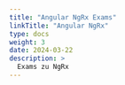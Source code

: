 ```yaml
---
title: "Angular NgRx Exams"
linkTitle: "Angular NgRx"
type: docs
weight: 3
date: 2024-03-22
description: >
  Exams zu NgRx
---
```

